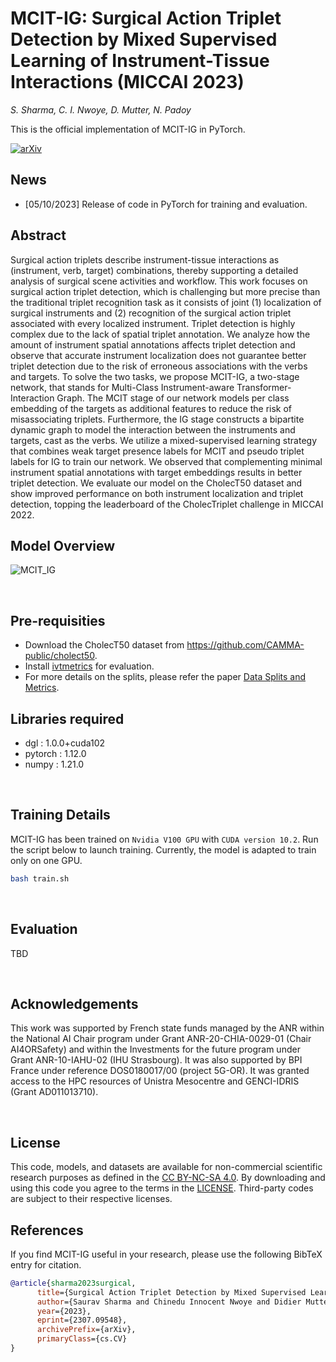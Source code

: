 # MCIT-IG: Surgical Action Triplet Detection by Mixed Supervised Learning of Instrument-Tissue Interactions (MICCAI 2023)

<i>S. Sharma, C. I. Nwoye, D. Mutter, N. Padoy</i>

This is the official implementation of MCIT-IG in PyTorch.

[![arXiv](https://img.shields.io/badge/arxiv.org/abs/2307.09548.svg?style=flat)](https://arxiv.org/abs/2307.09548)

## News
* [05/10/2023] Release of code in PyTorch for training and evaluation.

## Abstract
Surgical action triplets describe instrument-tissue interactions as (instrument, verb, target) combinations, thereby supporting a detailed analysis of surgical scene activities and workflow. This work focuses on surgical action triplet detection, which is challenging but more precise than the traditional triplet recognition task as it consists of joint (1) localization of surgical instruments and (2) recognition of the surgical action triplet associated with every localized instrument. Triplet detection is highly complex due to the lack of spatial triplet annotation. We analyze how the amount of instrument spatial annotations affects triplet detection and observe that accurate instrument localization does not guarantee better triplet detection due to the risk of erroneous associations with the verbs and targets. To solve the two tasks, we propose MCIT-IG, a two-stage network, that stands for Multi-Class Instrument-aware Transformer-Interaction Graph. The MCIT stage of our network models per class embedding of the targets as additional features to reduce the risk of misassociating triplets. Furthermore, the IG stage constructs a bipartite dynamic graph to model the interaction between the instruments and targets, cast as the verbs. We utilize a mixed-supervised learning strategy that combines weak target presence labels for MCIT and pseudo triplet labels for IG to train our network. We observed that complementing minimal instrument spatial annotations with target embeddings results in better triplet detection. We evaluate our model on the CholecT50 dataset and show improved performance on both instrument localization and triplet detection, topping the leaderboard of the CholecTriplet challenge in MICCAI 2022. 

## Model Overview
![MCIT_IG](media/rit_model.jpg)

<br>

## Pre-requisities
* Download the CholecT50 dataset from https://github.com/CAMMA-public/cholect50.
* Install [ivtmetrics](https://github.com/CAMMA-public/ivtmetrics) for evaluation.
* For more details on the splits, please refer the paper [Data Splits and Metrics](https://arxiv.org/abs/2204.05235).

## Libraries required
* dgl     : 1.0.0+cuda102
* pytorch : 1.12.0
* numpy   : 1.21.0

<br>

## Training Details
MCIT-IG has been trained on `Nvidia V100 GPU` with `CUDA version 10.2`. Run the script below to launch training. Currently, the model is adapted to train only on one GPU.
```bash
bash train.sh
```

<br>

## Evaluation 
TBD

<br>

## Acknowledgements
This work was supported by French state funds managed by the ANR within the National AI
Chair program under Grant ANR-20-CHIA-0029-01 (Chair AI4ORSafety) and within the Investments for the future
program under Grant ANR-10-IAHU-02 (IHU Strasbourg). It was also supported by BPI France under reference
DOS0180017/00 (project 5G-OR). It was granted access to the HPC resources of Unistra Mesocentre and GENCI-IDRIS
(Grant AD011013710).

<br>

## License
This code, models, and datasets are available for non-commercial scientific research purposes as defined in the [CC BY-NC-SA 4.0](https://creativecommons.org/licenses/by-nc-sa/4.0/). By downloading and using this code you agree to the terms in the [LICENSE](LICENSE). Third-party codes are subject to their respective licenses.


## References
If you find MCIT-IG useful in your research, please use the following BibTeX entry for citation.

```bibtex
@article{sharma2023surgical,
      title={Surgical Action Triplet Detection by Mixed Supervised Learning of Instrument-Tissue Interactions}, 
      author={Saurav Sharma and Chinedu Innocent Nwoye and Didier Mutter and Nicolas Padoy},
      year={2023},
      eprint={2307.09548},
      archivePrefix={arXiv},
      primaryClass={cs.CV}
}
```



